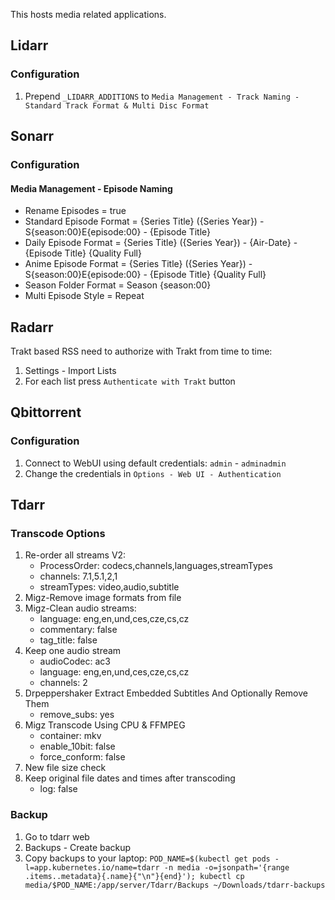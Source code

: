 This hosts media related applications.

## Lidarr

### Configuration

1. Prepend `_LIDARR_ADDITIONS` to `Media Management - Track Naming - Standard Track Format & Multi Disc Format`

## Sonarr

### Configuration

#### Media Management - Episode Naming

- Rename Episodes = true
- Standard Episode Format = {Series Title} ({Series Year}) - S{season:00}E{episode:00} - {Episode Title}
- Daily Episode Format = {Series Title} ({Series Year}) - {Air-Date} - {Episode Title} {Quality Full}
- Anime Episode Format = {Series Title} ({Series Year}) - S{season:00}E{episode:00} - {Episode Title} {Quality Full}
- Season Folder Format = Season {season:00}
- Multi Episode Style = Repeat

## Radarr

Trakt based RSS need to authorize with Trakt from time to time:

1. Settings - Import Lists
2. For each list press `Authenticate with Trakt` button

## Qbittorrent

### Configuration

1. Connect to WebUI using default credentials: `admin` - `adminadmin`
2. Change the credentials in `Options - Web UI - Authentication`

## Tdarr

### Transcode Options

1. Re-order all streams V2:
   - ProcessOrder: codecs,channels,languages,streamTypes
   - channels: 7.1,5.1,2,1
   - streamTypes: video,audio,subtitle
2. Migz-Remove image formats from file
3. Migz-Clean audio streams:
   - language: eng,en,und,ces,cze,cs,cz
   - commentary: false
   - tag_title: false
4. Keep one audio stream
   - audioCodec: ac3
   - language: eng,en,und,ces,cze,cs,cz
   - channels: 2
5. Drpeppershaker Extract Embedded Subtitles And Optionally Remove Them
   - remove_subs: yes
6. Migz Transcode Using CPU & FFMPEG
   - container: mkv
   - enable_10bit: false
   - force_conform: false
7. New file size check
8. Keep original file dates and times after transcoding
   - log: false

### Backup

1. Go to tdarr web
2. Backups - Create backup
3. Copy backups to your laptop: `POD_NAME=$(kubectl get pods -l=app.kubernetes.io/name=tdarr -n media -o=jsonpath='{range .items..metadata}{.name}{"\n"}{end}'); kubectl cp media/$POD_NAME:/app/server/Tdarr/Backups ~/Downloads/tdarr-backups`
